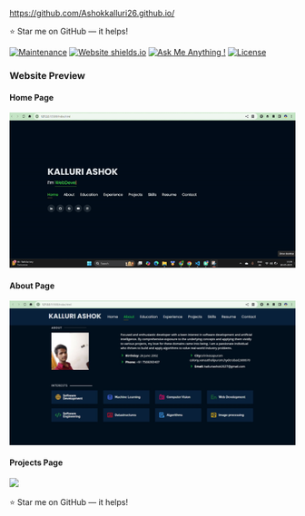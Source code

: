 https://github.com/Ashokkalluri26.github.io/

:star: Star me on GitHub — it helps!

[![Maintenance](https://img.shields.io/badge/maintained-yes-green.svg)](https://github.com/Ashokkalluri26.github.io/commits/master)
[![Website shields.io](https://img.shields.io/badge/website-up-yellow)](http:/Ashokkalluri26.github.io/)
[![Ask Me Anything !](https://img.shields.io/badge/ask%20me-linkedin-1abc9c.svg)](https://www.linkedin.com/in//)
[![License](http://img.shields.io/:license-mit-blue.svg?style=flat-square)](http://badges.mit-license.org)

### Website Preview
#### Home Page
<img src="assets/img/homepage2.gif" width="900">


#### About Page
<img src="assets/img/about.jpg" width="900">


#### Projects Page
<img src="website_images/ProjectPage.png" width="900">
  


:star: Star me on GitHub — it helps!
